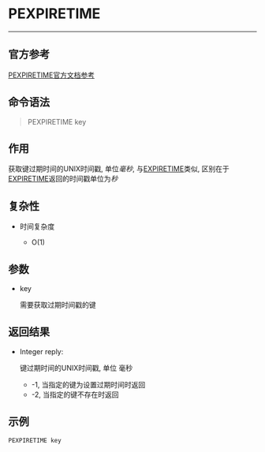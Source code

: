 # PEXPIRETIME

---

## 官方参考

[PEXPIRETIME官方文档参考](https://redis.io/commands/PEXPIRETIME/)

## 命令语法

> PEXPIRETIME key 

## 作用

获取键过期时间的UNIX时间戳, 单位*毫秒*, 与[EXPIRETIME](/repository/Databases/NoSQL/Redis/docs/Generic/EXPIRETIME.md#EXPIRETIME)类似, 区别在于[EXPIRETIME](/repository/Databases/NoSQL/Redis/docs/Generic/EXPIRETIME.md#EXPIRETIME)返回的时间戳单位为*秒*

## 复杂性

- 时间复杂度

  - O(1)

## 参数

- key

  需要获取过期时间戳的键

## 返回结果

- Integer reply:

  键过期时间的UNIX时间戳, 单位 毫秒

  - -1, 当指定的键为设置过期时间时返回
  - -2, 当指定的键不存在时返回

## 示例

```bash
PEXPIRETIME key
```